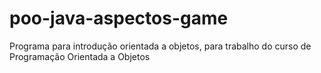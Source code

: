 # poo-java-aspectos-game
 Programa para introdução orientada a objetos, para trabalho do curso de Programação Orientada a Objetos
